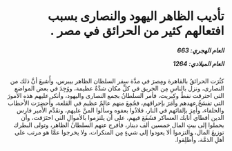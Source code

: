 <h1 dir="rtl">تأديب الظاهر اليهود والنصارى بسبب افتعالهم كثير من الحرائق في مصر .</h1>

<h5 dir="rtl">العام الهجري:  663

العام الميلادي: 1264

</h5>

<p dir="rtl">كثُرَت الحرائقُ بالقاهرة ومِصرَ في مدَّة سفر السلطان الظاهر بيبرس، وأُشيعَ أنَّ ذلك من النصارى، ونزل بالناسِ مِن الحريق في كلِّ مكان شدَّةٌ عظيمة، ووُجِدَ في بعض المواضع التي احترقت نفطٌ وكبريت، فأمر السلطانُ بجمع النصارى واليهود، وأنكر عليهم هذه الأمورَ التي تفسَخُ عهدهم وأمَرَ بإحراقهم، فجُمِعَ منهم عالمٌ عظيم في القلعة، وأُحضِرَت الأحطاب والحلفاء، وأُمِرَ بإلقائهم في النار، فلاذُوا بعفوه وسألوا المنَّ عليهم، وتقَدَّم الأمير فارس الدين أقطاي أتابك العساكر فشَفَعَ فيهم، على أن يلتزموا بالأموالِ التي احتَرَقت، وأن يحملوا إلى بيتِ المال خمسين ألف دينار، فأفرج عنهم السلطانُ الظاهر، وتولى البطرك توزيعَ المال، والتزموا ألا يعودوا إلى شيءٍ مِن المنكرات، ولا يخرجوا عمَّا هو مرتب على أهلِ الذمَّة، وأُطلِقوا.</p></br>
